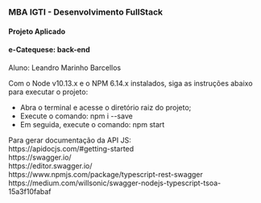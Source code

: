 <h3>MBA IGTI - Desenvolvimento FullStack</h3>
<h4>Projeto Aplicado</h4>
<h4>e-Catequese: back-end</h4> 
<p>
Aluno: Leandro Marinho Barcellos
</p>

<p>
Com o Node v10.13.x e o NPM 6.14.x instalados, siga as instruções abaixo para executar o projeto:
</p>
<ul>
    <li>Abra o terminal e acesse o diretório raiz do projeto;</li>
    <li>Execute o comando: npm i --save</li>
    <li>Em seguida, execute o comando: npm start</li>
</ul>

<p>
Para gerar documentação da API JS:
<br/>
https://apidocjs.com/#getting-started
<br/>
https://swagger.io/
<br/>
https://editor.swagger.io/
<br/>
https://www.npmjs.com/package/typescript-rest-swagger
<br/>
https://medium.com/willsonic/swagger-nodejs-typescript-tsoa-15a3f10fabaf
</p>
